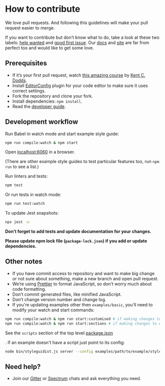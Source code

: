 # How to contribute

We love pull requests. And following this guidelines will make your pull request easier to merge.

If you want to contribute but don’t know what to do, take a look at these two labels: [help wanted](https://github.com/styleguidist/react-styleguidist/issues?q=is%3Aissue+is%3Aopen+label%3A%22help+wanted%22) and [good first issue](https://github.com/styleguidist/react-styleguidist/issues?q=is%3Aissue+is%3Aopen+label%3A%22good+first+issue%22). Our [docs](https://github.com/styleguidist/react-styleguidist/tree/master/docs) and [site](https://github.com/styleguidist/site) are far from perfect too and would like to get some love.

## Prerequisites

- If it’s your first pull request, watch [this amazing course](http://makeapullrequest.com/) by [Kent C. Dodds](https://twitter.com/kentcdodds).
- Install [EditorConfig](http://editorconfig.org/) plugin for your code editor to make sure it uses correct settings.
- Fork the repository and clone your fork.
- Install dependencies: `npm install`.
- Read the [developer guide](https://react-styleguidist.js.org/docs/development.html).

## Development workflow

Run Babel in watch mode and start example style guide:

```bash
npm run compile:watch & npm start
```

Open [localhost:6060](http://localhost:6060) in a browser.

(There are other example style guides to test particular features too, run `npm run` to see a list.)

Run linters and tests:

```bash
npm test
```

Or run tests in watch mode:

```bash
npm run test:watch
```

To update Jest snapshots:

```bash
npx jest -u
```

**Don’t forget to add tests and update documentation for your changes.**

**Please update npm lock file (`package-lock.json`) if you add or update dependencies.**

## Other notes

- If you have commit access to repository and want to make big change or not sure about something, make a new branch and open pull request.
- We’re using [Prettier](https://github.com/prettier/prettier) to format JavaScript, so don’t worry much about code formatting.
- Don’t commit generated files, like minified JavaScript.
- Don’t change version number and change log.
- If you're updating examples other then `examples/basic`, you'll need to modify your watch and start commands:

```bash
npm run compile:watch & npm run start:customised # if making changes to examples/customised
npm run compile:watch & npm run start:sections # if making changes to examples/sections
```

See the `scripts` section of the top level [package.json](https://github.com/styleguidist/react-styleguidist/blob/master/package.json#L135)

. If an example doesn't have a script just point to its config:

```bash
node bin/styleguidist.js server --config examples/path/to/example/styleguide.config.js
```

## Need help?

- Join our [Gitter](https://gitter.im/styleguidist/styleguidist) or [Spectrum](https://spectrum.chat/styleguidist) chats and ask everything you need.
